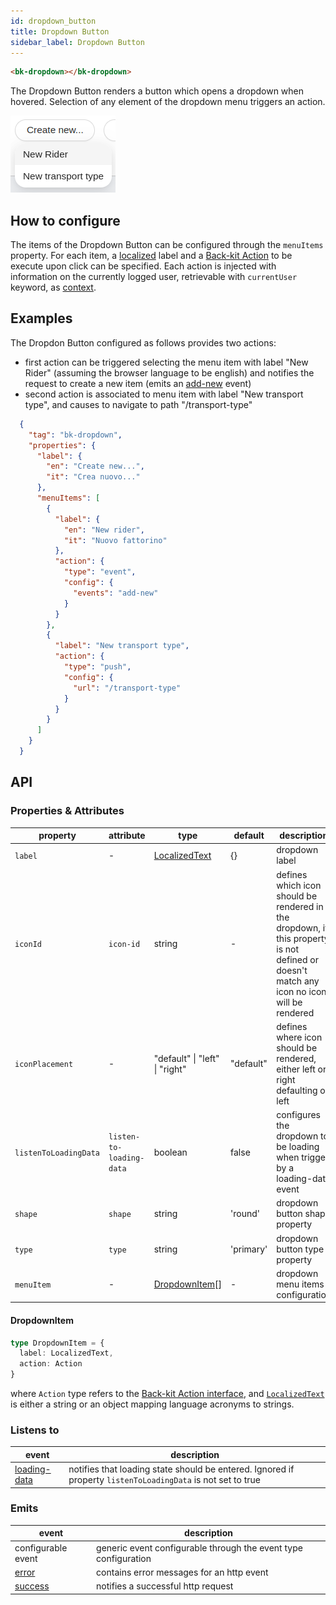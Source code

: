 ```yaml
---
id: dropdown_button
title: Dropdown Button
sidebar_label: Dropdown Button
---
```

<!--
WARNING:
This file is automatically generated. Please edit the 'README' file of the corresponding component and run `yarn copy:docs`
-->


[localization]: ../40_core_concepts.md#localization-and-i18n
[actions]: ../50_actions.md#actions
[dynamic-actions]: ../50_actions.md#dynamic-configurations
[add-new]: ../70_events.md#add-new
[loading-data]: ../70_events.md#loading-data
[error]: ../70_events.md#error
[success]: ../70_events.md#success



```html
<bk-dropdown></bk-dropdown>
```

The Dropdown Button renders a button which opens a dropdown when hovered. Selection of any element of the dropdown menu triggers an action.

![dropdown](img/bk-dropdown.png)

## How to configure

The items of the Dropdown Button can be configured through the `menuItems` property. For each item, a [localized][localization] label and a [Back-kit Action][actions] to be execute upon click can be specified.
Each action is injected with information on the currently logged user, retrievable with `currentUser` keyword, as [context][dynamic-actions].

## Examples

The Dropdon Button configured as follows provides two actions:

- first action can be triggered selecting the menu item with label "New Rider" (assuming the browser language to be english) and notifies the request to create a new item (emits an [add-new][add-new] event)
- second action is associated to menu item with label "New transport type", and causes to navigate to path "/transport-type"

```json
  {
    "tag": "bk-dropdown",
    "properties": {
      "label": {
        "en": "Create new...",
        "it": "Crea nuovo..."
      },
      "menuItems": [
        {
          "label": {
            "en": "New rider",
            "it": "Nuovo fattorino"
          },
          "action": {
            "type": "event",
            "config": {
              "events": "add-new"
            }
          }
        },
        {
          "label": "New transport type",
          "action": {
            "type": "push",
            "config": {
              "url": "/transport-type"
            }
          }
        }
      ]
    }
  }
```

## API

### Properties & Attributes

| property | attribute | type | default | description |
|----------|-----------|------|---------|-------------|
|`label`| - |[LocalizedText][localization]|{}|dropdown label |
|`iconId`|`icon-id`|string| - |defines which icon should be rendered in the dropdown, if this property is not defined or doesn't match any icon no icon will be rendered |
|`iconPlacement`| - |"default" \| "left" \| "right"|"default"|defines where icon should be rendered, either left or right defaulting on left |
|`listenToLoadingData`|`listen-to-loading-data`|boolean|false|configures the dropdown to be loading when trigger by a loading-data event |
|`shape`|`shape`|string|'round'|dropdown button shape property |
|`type`|`type`|string|'primary'|dropdown button type property |
|`menuItem`|-|[DropdownItem](#dropdownitem)[]|-|dropdown menu items configuration |


#### DropdownItem

```typescript
type DropdownItem = {
  label: LocalizedText,
  action: Action
}
```
where `Action` type refers to the [Back-kit Action interface][actions], and [`LocalizedText`][localization] is either a string or an object mapping language acronyms to strings.

### Listens to

| event | description |
|-------|-------------|
|[loading-data][loading-data]|notifies that loading state should be entered. Ignored if property `listenToLoadingData` is not set to true|

### Emits

| event | description |
|-------|-------------|
|configurable event|generic event configurable through the event type configuration|
|[error][error]|contains error messages for an http event|
|[success][success]|notifies a successful http request|
